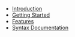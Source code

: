 * [Introduction](/README)
* [Getting Started](getting-started.md)
* [Features](/features.md)
* [Syntax Documentation](/syntax/basics.md)
